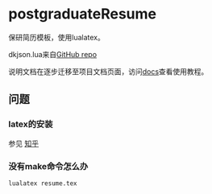 # postgraduateResume
保研简历模板，使用lualatex。

dkjson.lua来自[GitHub repo](https://github.com/LuaDist/dkjson)  

说明文档在逐步迁移至项目文档页面，访问[docs](https://postgraduaterecdresume.doc.lycarus.cn/)查看使用教程。  

## 问题

### latex的安装

参见 [知乎](https://zhuanlan.zhihu.com/p/166523064)  

### 没有make命令怎么办

```shell
lualatex resume.tex
```